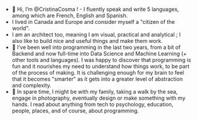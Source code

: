 - 👋 Hi, I’m @CristinaCosma ! - I fluently speak and write 5 languages, among which are French, English and Spanish.
- I lived in Canada and Europe and consider myself a "citizen of the world".
- I am an architect too, meaning I am visual, practical and analytical ; I also like to build nice and useful things and make them work. 
- 🌱 I’ve been well into programming in the last two years, from a bit of Backend and now full-time into Data Science and Machine Learning (+ other tools and languages). I was happy to discover that programming is fun and it nourishes my need to understand how things work, to be part of the process of making. It is challenging enough for my brain to feel that it becomes "smarter" as it gets into a greater level of abstraction and complexity. 
- 💞️ In spare time, I might be with my family, taking a walk by the sea, engage in photography,  eventually design or make something with my hands. 
    I read about anything from tech to psychology, education, people, places, and of course, about programming.

<!---
CristinaCosma/CristinaCosma is a ✨ special ✨ repository because its `README.md` (this file) appears on your GitHub profile.
You can click the Preview link to take a look at your changes.
--->
